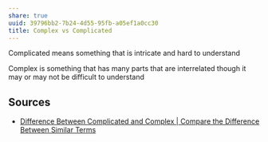 ```yaml
---
share: true
uuid: 39796bb2-7b24-4d55-95fb-a05ef1a0cc30
title: Complex vs Complicated
---
```

Complicated means something that is intricate and hard to understand

Complex is something that has many parts that are interrelated though it may or may not be difficult to understand

## Sources

* [Difference Between Complicated and Complex | Compare the Difference Between Similar Terms](https://www.differencebetween.com/difference-between-complicated-and-vs-complex/)